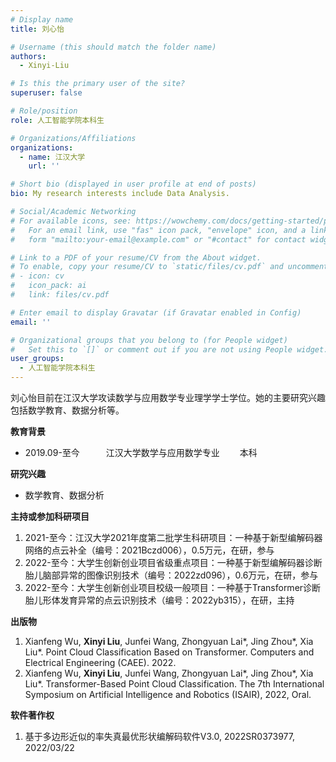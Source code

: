 ```yaml
---
# Display name
title: 刘心怡

# Username (this should match the folder name)
authors:
  - Xinyi-Liu

# Is this the primary user of the site?
superuser: false

# Role/position
role: 人工智能学院本科生

# Organizations/Affiliations
organizations:
  - name: 江汉大学
    url: ''

# Short bio (displayed in user profile at end of posts)
bio: My research interests include Data Analysis.

# Social/Academic Networking
# For available icons, see: https://wowchemy.com/docs/getting-started/page-builder/#icons
#   For an email link, use "fas" icon pack, "envelope" icon, and a link in the
#   form "mailto:your-email@example.com" or "#contact" for contact widget.

# Link to a PDF of your resume/CV from the About widget.
# To enable, copy your resume/CV to `static/files/cv.pdf` and uncomment the lines below.
# - icon: cv
#   icon_pack: ai
#   link: files/cv.pdf

# Enter email to display Gravatar (if Gravatar enabled in Config)
email: ''

# Organizational groups that you belong to (for People widget)
#   Set this to `[]` or comment out if you are not using People widget.
user_groups:
  - 人工智能学院本科生
---
```


刘心怡目前在江汉大学攻读数学与应用数学专业理学学士学位。她的主要研究兴趣包括数学教育、数据分析等。

**教育背景**
 - 2019.09-至今　　　江汉大学数学与应用数学专业　　  本科
                    
**研究兴趣**

 - 数学教育、数据分析

**主持或参加科研项目**

 1. 2021-至今：江汉大学2021年度第二批学生科研项目：一种基于新型编解码器网络的点云补全（编号：2021Bczd006），0.5万元，在研，参与
 2. 2022-至今：大学生创新创业项目省级重点项目：一种基于新型编解码器诊断胎儿脑部异常的图像识别技术（编号：2022zd096），0.6万元，在研，参与
 3. 2022-至今：大学生创新创业项目校级一般项目：一种基于Transformer诊断胎儿形体发育异常的点云识别技术（编号：2022yb315），在研，主持

**出版物**
 1.	Xianfeng Wu, **Xinyi Liu**, Junfei Wang, Zhongyuan Lai*, Jing Zhou*, Xia Liu*. Point Cloud Classification Based on Transformer. Computers and Electrical Engineering (CAEE). 2022.
 2.	Xianfeng Wu, **Xinyi Liu**, Junfei Wang, Zhongyuan Lai*, Jing Zhou*, Xia Liu*. Transformer-Based Point Cloud Classification. The 7th International Symposium on Artificial Intelligence and Robotics (ISAIR), 2022, Oral.


**软件著作权**

 1.	基于多边形近似的率失真最优形状编解码软件V3.0, 2022SR0373977, 2022/03/22



